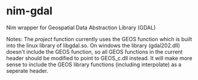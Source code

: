 # nim-gdal
Nim wrapper for Geospatial Data Abstraction Library (GDAL)

Notes:
The *project* function currently uses the GEOS function which is built into the linux library of libgdal.so. On windows the library (gdal202.dll) doesn't include the GEOS function, so all GEOS functions in the current header should be modified to point to GEOS_c.dll instead. It will make more sense to include the GEOS library functions (including interpolate) as a seperate header.  
